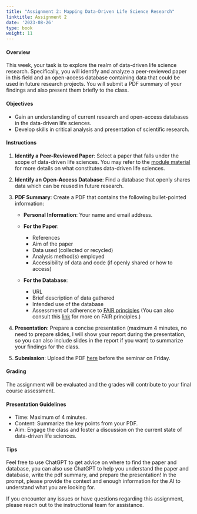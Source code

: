 ```yaml
---
title: "Assignment 2: Mapping Data-Driven Life Science Research"
linktitle: Assignment 2
date: '2023-08-26'
type: book
weight: 11
---
```

#### Overview

This week, your task is to explore the realm of data-driven life science research. Specifically, you will identify and analyze a peer-reviewed paper in this field and an open-access database containing data that could be used in future research projects. You will submit a PDF summary of your findings and also present them briefly to the class.

#### Objectives

- Gain an understanding of current research and open-access databases in the data-driven life sciences.
- Develop skills in critical analysis and presentation of scientific research.

#### Instructions

1. **Identify a Peer-Reviewed Paper**: Select a paper that falls under the scope of data-driven life sciences. You may refer to the [module material](../) for more details on what constitutes data-driven life sciences.

2. **Identify an Open-Access Database**: Find a database that openly shares data which can be reused in future research.

3. **PDF Summary**: Create a PDF that contains the following bullet-pointed information:

   - **Personal Information**: Your name and email address.
  
   - **For the Paper**:
     - References
     - Aim of the paper
     - Data used (collected or recycled)
     - Analysis method(s) employed
     - Accessibility of data and code (if openly shared or how to access)
  
   - **For the Database**:
     - URL
     - Brief description of data gathered
     - Intended use of the database
     - Assessment of adherence to [FAIR principles](https://www.go-fair.org/fair-principles/) (You can also consult this [link](https://www.nature.com/articles/sdata201618) for more on FAIR principles.)

4. **Presentation**: Prepare a concise presentation (maximum 4 minutes, no need to prepare slides, I will show your report during the presentation, so you can also include slides in the report if you want) to summarize your findings for the class.

5. **Submission**: Upload the PDF [here](https://forms.gle/HysGc7Aav2X8eLRt5) before the seminar on Friday.

#### Grading

The assignment will be evaluated and the grades will contribute to your final course assessment.

#### Presentation Guidelines

- Time: Maximum of 4 minutes.
- Content: Summarize the key points from your PDF.
- Aim: Engage the class and foster a discussion on the current state of data-driven life sciences.

#### Tips

Feel free to use ChatGPT to get advice on where to find the paper and database, you can also use ChatGPT to help you understand the paper and database, write the pdf summary, and prepare the presentation! In the prompt, please provide the context and enough information for the AI to understand what you are looking for.

If you encounter any issues or have questions regarding this assignment, please reach out to the instructional team for assistance.

